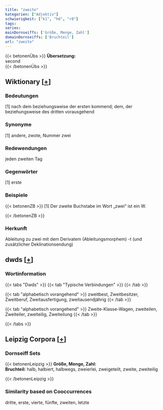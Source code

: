 ```yaml
---
title: "zweite"
kategorien: ["Adjektiv"]
schwierigkeit: ["k1", "h6", "r8"]
tags:
series:
mainDornseiffs: ['Größe, Menge, Zahl']
domainDornseiffs: ['Bruchteil']
url: "zweite"
---
```


{{< betonenÜbs >}}
**Übersetzung:**  
second  
{{< /betonenÜbs >}}

## Wiktionary [[+](https://de.wiktionary.org/wiki/zweite)]

### Bedeutungen
[1] nach dem beziehungsweise der ersten kommend; dem, der beziehungsweise des dritten vorausgehend  

### Synonyme
[1] andere, zwote, Nummer zwei  

### Redewendungen
jeden zweiten Tag  

### Gegenwörter
[1] erste  

### Beispiele
{{< betonenZB >}}
[1] Der zweite Buchstabe im Wort „zwei“ ist ein W.  

{{< /betonenZB >}}
### Herkunft
Ableitung zu zwei mit dem Derivatem (Ableitungsmorphem) -t (und zusätzlicher Deklinationsendung)  



## dwds [[+](https://www.dwds.de/wb/zweite)]

### Wortinformation
{{< tabs "Dwds" >}}
{{< tab "Typische Verbindungen" >}}
{{< /tab >}}

{{< tab "alphabetisch vorangehend" >}}
zweitbest, Zweitbesitzer, Zweitberuf, Zweitausfertigung, zweitausendjährig
{{< /tab >}}

{{< tab "alphabetisch vorangehend" >}}
Zweite-Klasse-Wagen, zweiteilen, Zweiteiler, zweiteilig, Zweiteilung
{{< /tab >}}

{{< /tabs >}}

## Leipzig Corpora [[+](https://corpora.uni-leipzig.de/en/res?word=zweite&corpusId=deu_newscrawl-public_2018)]

### Dornseiff Sets
{{< betonenLeipzig >}}
**Größe, Menge, Zahl:**  
**Bruchteil:** halb, halbiert, halbwegs, zweierlei, zweigeteilt, zweite, zweiteilig  

{{< /betonenLeipzig >}}

### Similarity based on Cooccurrences
dritte, erste, vierte, fünfte, zweiten, letzte

